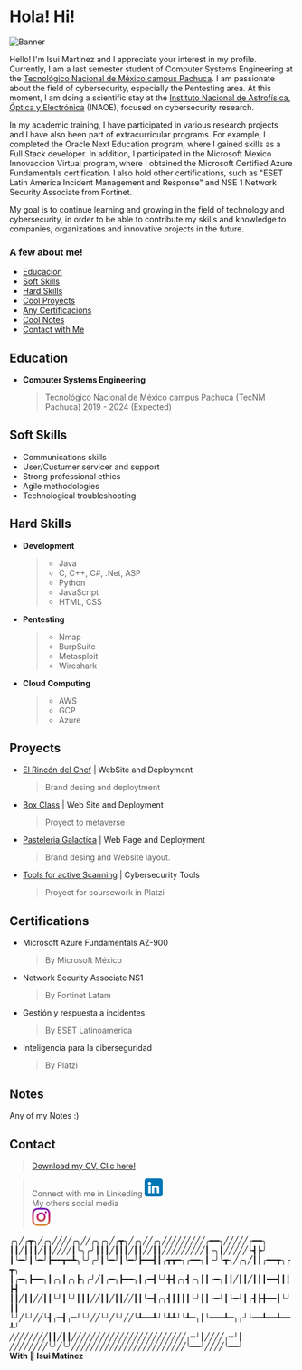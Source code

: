 # Hola! Hi!
![Banner](https://github.com/IsuiLugo/IsuiLugo/blob/main/Images/Banner%20de%20LinkedIn%20Tecnolog%C3%ADa%20Negro%20Ethical%20Hacking.png?raw=true)


Hello! I'm Isui Martinez and I appreciate your interest in my profile. Currently, I am a last semester student of Computer Systems Engineering at the [Tecnológico Nacional de México campus Pachuca](http://pachuca.tecnm.mx/index.php). I am passionate about the field of cybersecurity, especially the Pentesting area. At this moment, I am doing a scientific stay at the [Instituto Nacional de Astrofísica, Óptica y Electrónica](https://www.inaoep.mx/) (INAOE), focused on cybersecurity research.

In my academic training, I have participated in various research projects and I have also been part of extracurricular programs. For example, I completed the Oracle Next Education program, where I gained skills as a Full Stack developer. In addition, I participated in the Microsoft Mexico Innovaccion Virtual program, where I obtained the Microsoft Certified Azure Fundamentals certification. I also hold other certifications, such as "ESET Latin America Incident Management and Response" and NSE 1 Network Security Associate from Fortinet.

My goal is to continue learning and growing in the field of technology and cybersecurity, in order to be able to contribute my skills and knowledge to companies, organizations and innovative projects in the future.

### A few about me!

* [Educacion](#Education)
* [Soft Skills](#Soft-Skills)
* [Hard Skills](#Hard-Skills)
* [Cool Proyects](#Proyects)
* [Any Certificacions](#Certifications)
* [Cool Notes](#Notes)
* [Contact with Me](#Contact)

## Education
- **Computer Systems Engineering**
    > Tecnológico Nacional de México campus Pachuca (TecNM Pachuca) 2019 - 2024 (Expected)

## Soft Skills
* Communications skills
* User/Custumer servicer and support
* Strong professional ethics
* Agile methodologies
* Technological troubleshooting
        
## Hard Skills
- **Development**
  > - Java
  > - C, C++, C#, .Net, ASP
  > - Python
  > - JavaScript
  > - HTML, CSS

- **Pentesting**
  > - Nmap
  > - BurpSuite
  > - Metasploit
  > - Wireshark

- **Cloud Computing**
  > - AWS
  > - GCP
  > - Azure


## Proyects
* [El Rincón del Chef](https://www.xn--rincndelchef-3hb.com/) | WebSite and Deployment
  > Brand desing and deploytment
* [Box Class](https://www.boxclass.net/) | Web Site and Deployment
  > Proyect to metaverse
* [Pasteleria Galactica](https://github.com/IsuiLugo/Pasteleria) | Web Page and Deployment
  > Brand desing and Website layout.
* [Tools for active Scanning](https://github.com/IsuiLugo/EscaneoActivoDeVulnerabilidades) | Cybersecurity Tools
  > Proyect for coursework in Platzi

## Certifications
- Microsoft Azure Fundamentals AZ-900
  > By Microsoft México
- Network Security Associate NS1
  >By Fortinet Latam
- Gestión y respuesta a incidentes
  >By ESET Latinoamerica
- Inteligencia para la ciberseguridad
  >By Platzi

## Notes
Any of my Notes :)
     
## Contact
> [Download my CV, Clic here!](https://github.com/IsuiLugo/IsuiLugo/blob/77321637479dc4c648540fe1e5eab0902671723d/Images/cv%20isui%20Azul%20ver%20english.pdf)  

> Connect with me in Linkeding <a href="https://www.linkedin.com/in/isui-lugo-martinez"><img src="https://github.com/IsuiLugo/IsuiLugo/blob/main/Images/linkedin.png?raw=true" alt="Linkedin" ></a>  
> My others social media  
> <a href="https://www.instagram.com/isui_lugo_/"><img src="https://github.com/IsuiLugo/IsuiLugo/blob/main/Images/instagram.png?raw=true" alt="Instagram" ></a>




  

╭╮╱╭┳╮╱╭╮╱╱╱╱╭╮╱╱╭╮╭╮╱╭┳╮╱╭╮╱╱╭╮╱╱╱╱╱╱╱╱╱╭━━╮╱╱╱╱╱╭━━╮  
┃┃╱┃┃┃╱┃┃╱╱╱╱┃╰╮╭╯┃┃┃╱┃┃┃╱┃┃╱╱┃┃╱╱╱╱╱╱╱╱╱┃╭╮┃╱╱╱╱╱╰┫┣╯  
┃╰━╯┃╰━╯┣━━┳━┻╮╰╯╭╯┃╰━╯┃╰━╯┣━━┫┃╭┳┳━╮╭━━╮┃╰╯╰┳╮╱╭╮╱┃┃╭━━┳╮╭┳╮  
┃╭━╮┣━━╮┃╭╮┃╭╮┣╮╭╯╱┃╭━╮┣━━╮┃╭━┫╰╯╋┫╭╮┫╭╮┃┃╭━╮┃┃╱┃┃╱┃┃┃━━┫┃┃┣┫  
┃┃╱┃┃╱╱┃┃╰╯┃╰╯┃┃┃╱╱┃┃╱┃┃╱╱┃┃╰━┫╭╮┫┃┃┃┃╰╯┃┃╰━╯┃╰━╯┃╭┫┣╋━━┃╰╯┃┃  
╰╯╱╰╯╱╱╰┫╭━┫╭━╯╰╯╱╱╰╯╱╰╯╱╱╰┻━━┻╯╰┻┻╯╰┻━╮┃╰━━━┻━╮╭╯╰━━┻━━┻━━┻╯  
╱╱╱╱╱╱╱╱┃┃╱┃┃╱╱╱╱╱╱╱╱╱╱╱╱╱╱╱╱╱╱╱╱╱╱╱╱╭━╯┃╱╱╱╱╭━╯┃  
╱╱╱╱╱╱╱╱╰╯╱╰╯╱╱╱╱╱╱╱╱╱╱╱╱╱╱╱╱╱╱╱╱╱╱╱╱╰━━╯╱╱╱╱╰━━╯  
**With 💙 Isui Matinez**

